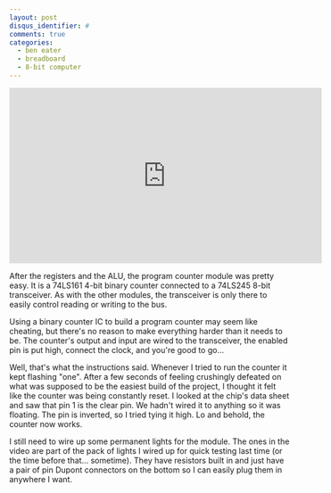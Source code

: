 ```yaml
---
layout: post
disqus_identifier: #
comments: true
categories: 
  - ben eater
  - breadboard
  - 8-bit computer
---
```


<iframe width="560" height="315" src="https://www.youtube.com/embed/ocdJQwo5EgQ" frameborder="0" allow="accelerometer; autoplay; clipboard-write; encrypted-media; gyroscope; picture-in-picture" allowfullscreen></iframe>

After the registers and the ALU, the program counter module was pretty easy. It
is a 74LS161 4-bit binary counter connected to a 74LS245 8-bit transceiver. As
with the other modules, the transceiver is only there to easily control reading
or writing to the bus. 

Using a binary counter IC to build a program counter may seem like cheating,
but there's no reason to make everything harder than it needs to be. The
counter's output and input are wired to the transceiver, the enabled pin is put
high, connect the clock, and you're good to go... 

Well, that's what the instructions said. Whenever I tried to run the counter it
kept flashing "one". After a few seconds of feeling crushingly defeated on what
was supposed to be the easiest build of the project, I thought it felt like the
counter was being constantly reset. I looked at the chip's data sheet and saw
that pin 1 is the clear pin. We hadn't wired it to anything so it was floating.
The pin is inverted, so I tried tying it high. Lo and behold, the counter now
works.

I still need to wire up some permanent lights for the module. The ones in the
video are part of the pack of lights I wired up for quick testing last time (or
the time before that... sometime). They have resistors built in and just have a
pair of pin Dupont connectors on the bottom so I can easily plug them in
anywhere I want. 
